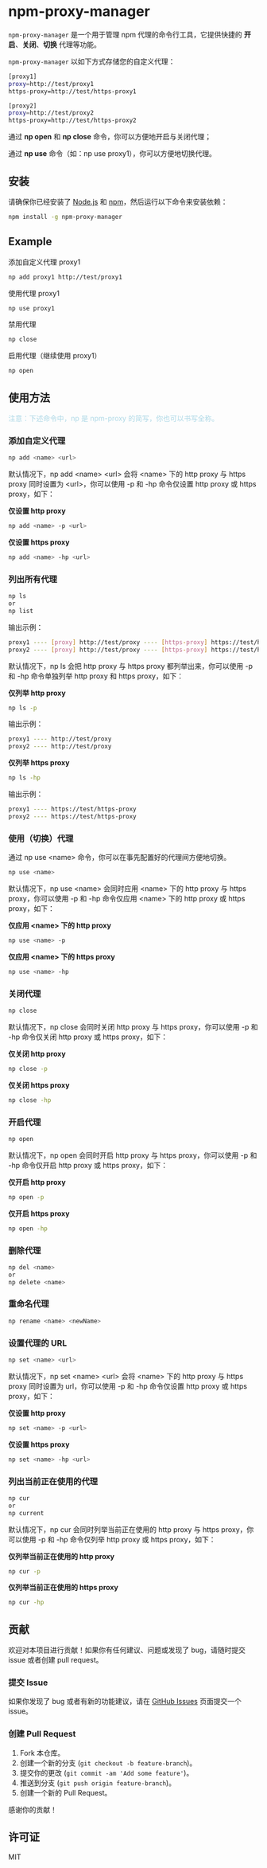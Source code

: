 # npm-proxy-manager

`npm-proxy-manager` 是一个用于管理 npm 代理的命令行工具，它提供快捷的 **开启**、**关闭**、**切换** 代理等功能。

`npm-proxy-manager` 以如下方式存储您的自定义代理：

```sh
[proxy1]
proxy=http://test/proxy1
https-proxy=http://test/https-proxy1

[proxy2]
proxy=http://test/proxy2
https-proxy=http://test/https-proxy2
```

通过 **np open** 和 **np close** 命令，你可以方便地开启与关闭代理；

通过 **np use** 命令（如：np use proxy1），你可以方便地切换代理。

## 安装

请确保你已经安装了 [Node.js](https://nodejs.org/) 和 [npm](https://www.npmjs.com/)，然后运行以下命令来安装依赖：

```sh
npm install -g npm-proxy-manager
```

## Example

添加自定义代理 proxy1

```sh
np add proxy1 http://test/proxy1
```

使用代理 proxy1

```sh
np use proxy1
```

禁用代理

```sh
np close
```

启用代理（继续使用 proxy1）

```sh
np open
```

## 使用方法

<span style="color: lightblue;">注意：下述命令中，np 是 npm-proxy 的简写，你也可以书写全称。</span>

### 添加自定义代理

```sh
np add <name> <url>
```

默认情况下，np add \<name> \<url> 会将 \<name> 下的 http proxy 与 https proxy 同时设置为 \<url>，你可以使用 -p 和 -hp 命令仅设置 http proxy 或 https proxy，如下：

**仅设置 http proxy**

```sh
np add <name> -p <url>
```

**仅设置 https proxy**

```sh
np add <name> -hp <url>
```

### 列出所有代理

```sh
np ls
or
np list
```

输出示例：

```sh
proxy1 ---- [proxy] http://test/proxy ---- [https-proxy] https://test/https-proxy
proxy2 ---- [proxy] http://test/proxy ---- [https-proxy] https://test/https-proxy
```

默认情况下，np ls 会把 http proxy 与 https proxy 都列举出来，你可以使用 -p 和 -hp 命令单独列举 http proxy 和 https proxy，如下：

**仅列举 http proxy**

```sh
np ls -p
```

输出示例：

```sh
proxy1 ---- http://test/proxy
proxy2 ---- http://test/proxy
```

**仅列举 https proxy**

```sh
np ls -hp
```

输出示例：

```sh
proxy1 ---- https://test/https-proxy
proxy2 ---- https://test/https-proxy
```

### 使用（切换）代理

通过 np use \<name> 命令，你可以在事先配置好的代理间方便地切换。

```sh
np use <name>
```

默认情况下，np use \<name> 会同时应用 \<name> 下的 http proxy 与 https proxy，你可以使用 -p 和 -hp 命令仅应用 \<name> 下的 http proxy 或 https proxy，如下：

**仅应用 \<name> 下的 http proxy**

```sh
np use <name> -p
```

**仅应用 \<name> 下的 https proxy**

```sh
np use <name> -hp
```

### 关闭代理

```sh
np close
```

默认情况下，np close 会同时关闭 http proxy 与 https proxy，你可以使用 -p 和 -hp 命令仅关闭 http proxy 或 https proxy，如下：

**仅关闭 http proxy**

```sh
np close -p
```

**仅关闭 https proxy**

```sh
np close -hp
```

### 开启代理

```sh
np open
```

默认情况下，np open 会同时开启 http proxy 与 https proxy，你可以使用 -p 和 -hp 命令仅开启 http proxy 或 https proxy，如下：

**仅开启 http proxy**

```sh
np open -p
```

**仅开启 https proxy**

```sh
np open -hp
```

### 删除代理

```sh
np del <name>
or
np delete <name>
```

### 重命名代理

```sh
np rename <name> <newName>
```

### 设置代理的 URL

```sh
np set <name> <url>
```

默认情况下，np set \<name> \<url> 会将 \<name> 下的 http proxy 与 https proxy 同时设置为 url，你可以使用 -p 和 -hp 命令仅设置 http proxy 或 https proxy，如下：

**仅设置 http proxy**

```sh
np set <name> -p <url>
```

**仅设置 https proxy**

```sh
np set <name> -hp <url>
```

### 列出当前正在使用的代理

```sh
np cur
or
np current
```

默认情况下，np cur 会同时列举当前正在使用的 http proxy 与 https proxy，你可以使用 -p 和 -hp 命令仅列举 http proxy 或 https proxy，如下：

**仅列举当前正在使用的 http proxy**

```sh
np cur -p
```

**仅列举当前正在使用的 https proxy**

```sh
np cur -hp
```

## 贡献

欢迎对本项目进行贡献！如果你有任何建议、问题或发现了 bug，请随时提交 issue 或者创建 pull request。

### 提交 Issue

如果你发现了 bug 或者有新的功能建议，请在 [GitHub Issues](https://github.com/jsdegithub/npm-proxy-manager/issues) 页面提交一个 issue。

### 创建 Pull Request

1. Fork 本仓库。
2. 创建一个新的分支 (`git checkout -b feature-branch`)。
3. 提交你的更改 (`git commit -am 'Add some feature'`)。
4. 推送到分支 (`git push origin feature-branch`)。
5. 创建一个新的 Pull Request。

感谢你的贡献！

## 许可证

MIT
